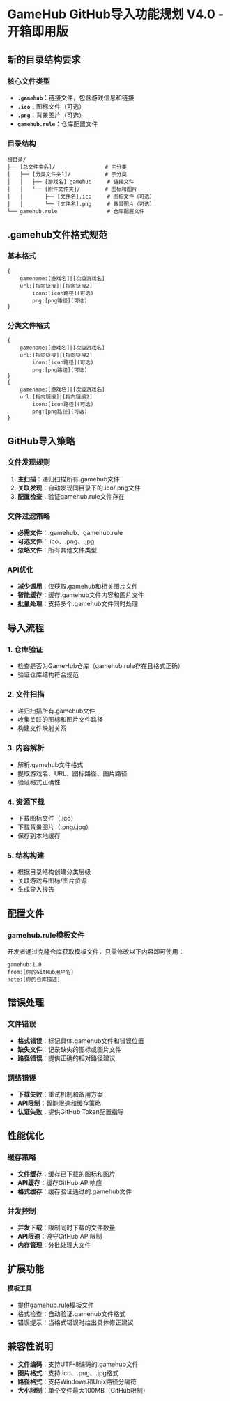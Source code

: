 # GameHub GitHub导入功能规划 V4.0 - 开箱即用版


## 新的目录结构要求

### 核心文件类型
- **`.gamehub`**：链接文件，包含游戏信息和链接
- **`.ico`**：图标文件（可选）
- **`.png`**：背景图片（可选）
- **`gamehub.rule`**：仓库配置文件

### 目录结构
```
根目录/
├── [总文件夹名]/                # 主分类
│   ├── [分类文件夹1]/           # 子分类
│   │   ├── [游戏名].gamehub     # 链接文件
│   │   └── [附件文件夹]/        # 图标和图片
│   │       ├── [文件名].ico     # 图标文件（可选）
│   │       └── [文件名].png     # 背景图片（可选）
└── gamehub.rule                # 仓库配置文件
```

## .gamehub文件格式规范

### 基本格式
```
{
    gamename:[游戏名]|[次级游戏名]
    url:[指向链接]|[指向链接2]
        icon:[icon路径](可选)
        png:[png路径](可选)
}
```

### 分类文件格式
```
{
    gamename:[游戏名]|[次级游戏名]
    url:[指向链接]|[指向链接2]
        icon:[icon路径](可选)
        png:[png路径](可选)
}
{
    gamename:[游戏名]|[次级游戏名]
    url:[指向链接]|[指向链接2]
        icon:[icon路径](可选)
        png:[png路径](可选)
}
```

## GitHub导入策略

### 文件发现规则
1. **主扫描**：递归扫描所有.gamehub文件
2. **关联发现**：自动发现同目录下的.ico/.png文件
3. **配置检查**：验证gamehub.rule文件存在

### 文件过滤策略
- **必需文件**：.gamehub、gamehub.rule
- **可选文件**：.ico、.png、.jpg
- **忽略文件**：所有其他文件类型

### API优化
- **减少调用**：仅获取.gamehub和相关图片文件
- **智能缓存**：缓存.gamehub文件内容和图片文件
- **批量处理**：支持多个.gamehub文件同时处理

## 导入流程

### 1. 仓库验证
- 检查是否为GameHub仓库（gamehub.rule存在且格式正确）
- 验证仓库结构符合规范

### 2. 文件扫描
- 递归扫描所有.gamehub文件
- 收集关联的图标和图片文件路径
- 构建文件映射关系

### 3. 内容解析
- 解析.gamehub文件格式
- 提取游戏名、URL、图标路径、图片路径
- 验证格式正确性

### 4. 资源下载
- 下载图标文件（.ico）
- 下载背景图片（.png/.jpg）
- 保存到本地缓存

### 5. 结构构建
- 根据目录结构创建分类层级
- 关联游戏与图标/图片资源
- 生成导入报告

## 配置文件

### gamehub.rule模板文件
开发者通过克隆仓库获取模板文件，只需修改以下内容即可使用：
```
gamehub:1.0
from:[你的GitHub用户名]
note:[你的仓库描述]
```




## 错误处理

### 文件错误
- **格式错误**：标记具体.gamehub文件和错误位置
- **缺失文件**：记录缺失的图标或图片文件
- **路径错误**：提供正确的相对路径建议

### 网络错误
- **下载失败**：重试机制和备用方案
- **API限制**：智能限速和缓存策略
- **认证失败**：提供GitHub Token配置指导

## 性能优化

### 缓存策略
- **文件缓存**：缓存已下载的图标和图片
- **API缓存**：缓存GitHub API响应
- **格式缓存**：缓存验证通过的.gamehub文件

### 并发控制
- **并发下载**：限制同时下载的文件数量
- **API限速**：遵守GitHub API限制
- **内存管理**：分批处理大文件

## 扩展功能

#### 模板工具
- 提供gamehub.rule模板文件
- 格式检查：自动验证.gamehub文件格式
- 错误提示：当格式错误时给出具体修正建议

## 兼容性说明
- **文件编码**：支持UTF-8编码的.gamehub文件
- **图片格式**：支持.ico、.png、.jpg格式
- **路径格式**：支持Windows和Unix路径分隔符
- **大小限制**：单个文件最大100MB（GitHub限制）
